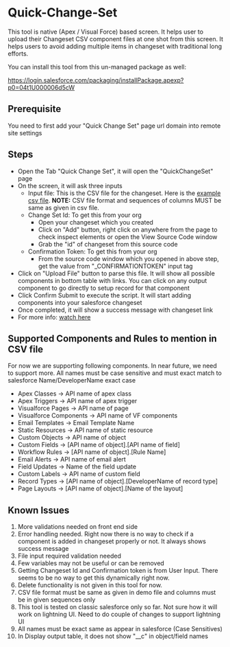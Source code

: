 # Quick-Change-Set
This tool is native (Apex / Visual Force) based screen. It helps user to upload their Changeset CSV component files at one shot from this screen. It helps users to avoid adding multiple items in changeset with traditional long efforts.

You can install this tool from this un-managed package as well:

https://login.salesforce.com/packaging/installPackage.apexp?p0=04t1U000006d5cW

## Prerequisite
You need to first add your "Quick Change Set" page url domain into remote site settings

## Steps
* Open the Tab "Quick Change Set", it will open the "QuickChangeSet" page
* On the screen, it will ask three inputs
  * Input file: This is the CSV file for the changeset. Here is the [example csv file](https://github.com/ibirds-github/Quick-Change-Set/blob/master/csv-example.csv "example csv file"). 
  **NOTE:** CSV file format and sequences of columns MUST be same as given in csv file.
  * Change Set Id: To get this from your org
    * Open your changeset which you created
    * Click on "Add" button, right click on anywhere from the page to check inspect elements or open the View Source Code window
    * Grab the "id" of changeset from this source code
  * Confirmation Token: To get this from your org
    * From the source code window which you opened in above step, get the value from "_CONFIRMATIONTOKEN" input tag
* Click on "Upload File" button to parse this file. It will show all possible components in bottom table with links. You can click on any output component to go directly to setup record for that component
* Click Confirm Submit to execute the script. It will start adding components into your salesforce changeset
* Once completed, it will show a success message with changeset link
* For more info: [watch here](https://www.youtube.com/watch?v=20f6IIyZNbE)

## Supported Components and Rules to mention in CSV file
For now we are supporting following components. In near future, we need to support more. All names must be case sensitive and must exact match to salesforce Name/DeveloperName exact case
* Apex Classes -> API name of apex class
* Apex Triggers -> API name of apex trigger
* Visualforce Pages -> API name of page
* Visualforce Components -> API name of VF components
* Email Templates -> Email Template Name  
* Static Resources -> API name of static resource
* Custom Objects -> API name of object
* Custom Fields -> [API name of object].[API name of field]
* Workflow Rules -> [API name of object].[Rule Name]
* Email Alerts -> API name of email alert
* Field Updates -> Name of the field update
* Custom Labels -> API name of custom field
* Record Types -> [API name of object].[DeveloperName of record type]
* Page Layouts -> [API name of object].[Name of the layout]


## Known Issues
1. More validations needed on front end side
2. Error handling needed. Right now there is no way to check if a component is added in changeset properly or not. It always shows success message
3. File input required validation needed
4. Few variables may not be useful or can be removed
5. Getting Changeset Id and Confirmation token is from User Input. There seems to be no way to get this dynamically right now.
6. Delete functionality is not given in this tool for now.
7. CSV file format must be same as given in demo file and columns must be in given sequences only
8. This tool is tested on classic salesforce only so far. Not sure how it will work on lightning UI. Need to do couple of changes to support lightning UI
9. All names must be exact same as appear in salesforce (Case Sensitives)
10. In Display output table, it does not show "__c" in object/field names